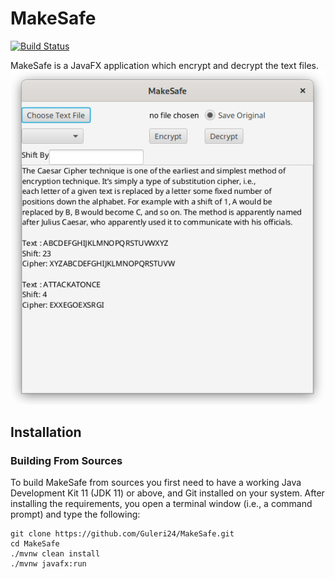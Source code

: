 # MakeSafe
[![Build Status](https://travis-ci.com/Guleri24/MakeSafe.svg?branch=master)](https://travis-ci.com/Guleri24/MakeSafe)

MakeSafe is a JavaFX application which encrypt and decrypt the text files.
![](docs/images/MakeSafe.png)
## Installation

### Building From Sources
To build MakeSafe from sources you first need to have a working Java Development Kit 11 (JDK 11) or above, and Git 
installed on your system. After installing the requirements, you open a terminal window (i.e., a command prompt) and 
type the following:

    git clone https://github.com/Guleri24/MakeSafe.git
    cd MakeSafe
    ./mvnw clean install 
    ./mvnw javafx:run

